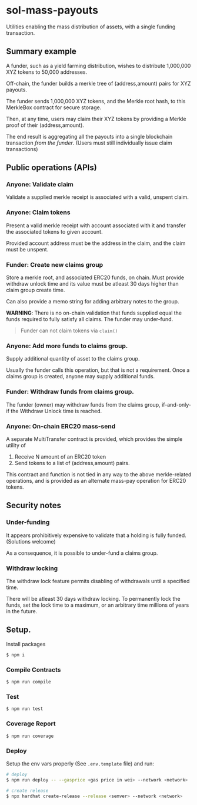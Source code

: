 # sol-mass-payouts

Utilities enabling the mass distribution of assets, with a single
funding transaction.

## Summary example

A funder, such as a yield farming distribution, wishes to distribute
1,000,000 XYZ tokens to 50,000 addresses.

Off-chain, the funder builds a merkle tree of (address,amount) pairs for XYZ
payouts.

The funder sends 1,000,000 XYZ tokens, and the Merkle root hash, to this
MerkleBox contract for secure storage.

Then, at any time, users may claim their XYZ tokens by providing a
Merkle proof of their (address,amount).

The end result is aggregating all the payouts into a single blockchain
transaction _from the funder_. (Users must still individually issue
claim transactions)

## Public operations (APIs)

### Anyone: Validate claim

Validate a supplied merkle receipt is associated with a valid, unspent claim.

### Anyone: Claim tokens

Present a valid merkle receipt with account associated with it and transfer the associated tokens to given account.

Provided account address must be the address in the claim, and the claim must be unspent.

### Funder: Create new claims group

Store a merkle root, and associated ERC20 funds, on chain.
Must provide withdraw unlock time and its value must be atleast 30 days higher than claim group create time.

Can also provide a memo string for adding arbitrary notes to the group.

**WARNING**: There is no on-chain validation that funds supplied equal the
funds required to fully satisfy all claims. The funder may under-fund.

> Funder can not claim tokens via `claim()`

### Anyone: Add more funds to claims group.

Supply additional quantity of asset to the claims group.

Usually the funder calls this operation, but that is not a requirement.
Once a claims group is created, anyone may supply additional funds.

### Funder: Withdraw funds from claims group.

The funder (owner) may withdraw funds from the claims group,
if-and-only-if the Withdraw Unlock time is reached.

### Anyone: On-chain ERC20 mass-send

A separate MultiTransfer contract is provided, which provides the
simple utility of

1. Receive N amount of an ERC20 token
2. Send tokens to a list of (address,amount) pairs.

This contract and function is not tied in any way to the above
merkle-related operations, and is provided as an alternate mass-pay
operation for ERC20 tokens.

## Security notes

### Under-funding

It appears prohibitively expensive to validate that a holding is fully
funded. (Solutions welcome)

As a consequence, it is possible to under-fund a claims group.

### Withdraw locking

The withdraw lock feature permits disabling of withdrawals until
a specified time.

There will be atleast 30 days withdraw locking. To permanently lock the funds, set the lock time to a
maximum, or an arbitrary time millions of years in the future.

## Setup.
Install packages

   ```
   $ npm i
   ```

### Compile Contracts
```
$ npm run compile
```

### Test
```
$ npm run test
```

### Coverage Report
```
$ npm run coverage
```

### Deploy
Setup the env vars properly (See `.env.template` file) and run:

```sh
# deploy
$ npm run deploy -- --gasprice <gas price in wei> --network <network>

# create release
$ npx hardhat create-release --release <semver> --network <network>
```

